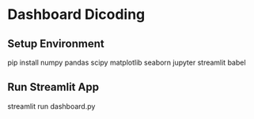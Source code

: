 # Dashboard Dicoding
## Setup Environment
pip install numpy pandas scipy matplotlib seaborn jupyter streamlit babel
## Run Streamlit App
streamlit run dashboard.py
